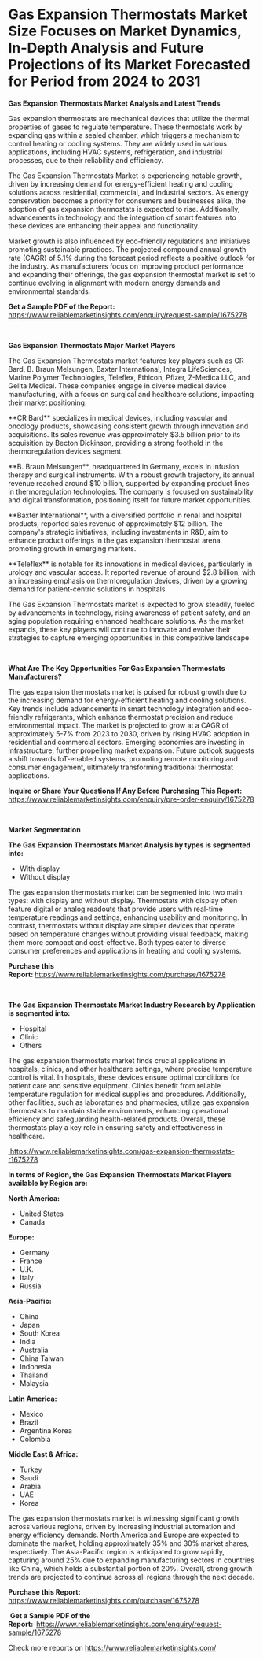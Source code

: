 <p><h1>Gas Expansion Thermostats Market Size Focuses on Market Dynamics, In-Depth Analysis and Future Projections of its Market Forecasted for Period from 2024 to 2031</h1></p><p><strong>Gas Expansion Thermostats Market Analysis and Latest Trends</strong></p>
<p><p>Gas expansion thermostats are mechanical devices that utilize the thermal properties of gases to regulate temperature. These thermostats work by expanding gas within a sealed chamber, which triggers a mechanism to control heating or cooling systems. They are widely used in various applications, including HVAC systems, refrigeration, and industrial processes, due to their reliability and efficiency.</p><p>The Gas Expansion Thermostats Market is experiencing notable growth, driven by increasing demand for energy-efficient heating and cooling solutions across residential, commercial, and industrial sectors. As energy conservation becomes a priority for consumers and businesses alike, the adoption of gas expansion thermostats is expected to rise. Additionally, advancements in technology and the integration of smart features into these devices are enhancing their appeal and functionality.</p><p>Market growth is also influenced by eco-friendly regulations and initiatives promoting sustainable practices. The projected compound annual growth rate (CAGR) of 5.1% during the forecast period reflects a positive outlook for the industry. As manufacturers focus on improving product performance and expanding their offerings, the gas expansion thermostat market is set to continue evolving in alignment with modern energy demands and environmental standards.</p></p>
<p><strong>Get a Sample PDF of the Report:&nbsp;</strong> <a href="https://www.reliablemarketinsights.com/enquiry/request-sample/1675278?utm_campaign=2004&utm_medium=2&utm_source=Github&utm_content=ia&utm_term=28122024&utm_id=gas-expansion-thermostats">https://www.reliablemarketinsights.com/enquiry/request-sample/1675278</a></p>
<p>&nbsp;</p>
<p><strong>Gas Expansion Thermostats Major Market Players</strong></p>
<p><p>The Gas Expansion Thermostats market features key players such as CR Bard, B. Braun Melsungen, Baxter International, Integra LifeSciences, Marine Polymer Technologies, Teleflex, Ethicon, Pfizer, Z-Medica LLC, and Gelita Medical. These companies engage in diverse medical device manufacturing, with a focus on surgical and healthcare solutions, impacting their market positioning.</p><p>**CR Bard** specializes in medical devices, including vascular and oncology products, showcasing consistent growth through innovation and acquisitions. Its sales revenue was approximately $3.5 billion prior to its acquisition by Becton Dickinson, providing a strong foothold in the thermoregulation devices segment.</p><p>**B. Braun Melsungen**, headquartered in Germany, excels in infusion therapy and surgical instruments. With a robust growth trajectory, its annual revenue reached around $10 billion, supported by expanding product lines in thermoregulation technologies. The company is focused on sustainability and digital transformation, positioning itself for future market opportunities.</p><p>**Baxter International**, with a diversified portfolio in renal and hospital products, reported sales revenue of approximately $12 billion. The company's strategic initiatives, including investments in R&D, aim to enhance product offerings in the gas expansion thermostat arena, promoting growth in emerging markets.</p><p>**Teleflex** is notable for its innovations in medical devices, particularly in urology and vascular access. It reported revenue of around $2.8 billion, with an increasing emphasis on thermoregulation devices, driven by a growing demand for patient-centric solutions in hospitals.</p><p>The Gas Expansion Thermostats market is expected to grow steadily, fueled by advancements in technology, rising awareness of patient safety, and an aging population requiring enhanced healthcare solutions. As the market expands, these key players will continue to innovate and evolve their strategies to capture emerging opportunities in this competitive landscape.</p></p>
<p>&nbsp;</p>
<p><strong>What Are The Key Opportunities For Gas Expansion Thermostats Manufacturers?</strong></p>
<p><p>The gas expansion thermostats market is poised for robust growth due to the increasing demand for energy-efficient heating and cooling solutions. Key trends include advancements in smart technology integration and eco-friendly refrigerants, which enhance thermostat precision and reduce environmental impact. The market is projected to grow at a CAGR of approximately 5-7% from 2023 to 2030, driven by rising HVAC adoption in residential and commercial sectors. Emerging economies are investing in infrastructure, further propelling market expansion. Future outlook suggests a shift towards IoT-enabled systems, promoting remote monitoring and consumer engagement, ultimately transforming traditional thermostat applications.</p></p>
<p><strong>Inquire or Share Your Questions If Any Before Purchasing This Report:</strong> <a href="https://www.reliablemarketinsights.com/enquiry/pre-order-enquiry/1675278?utm_campaign=2004&utm_medium=2&utm_source=Github&utm_content=ia&utm_term=28122024&utm_id=gas-expansion-thermostats">https://www.reliablemarketinsights.com/enquiry/pre-order-enquiry/1675278</a></p>
<p>&nbsp;</p>
<p><strong>Market Segmentation</strong></p>
<p><strong>The Gas Expansion Thermostats Market Analysis by types is segmented into:</strong></p>
<p><ul><li>With display</li><li>Without display</li></ul></p>
<p><p>The gas expansion thermostats market can be segmented into two main types: with display and without display. Thermostats with display often feature digital or analog readouts that provide users with real-time temperature readings and settings, enhancing usability and monitoring. In contrast, thermostats without display are simpler devices that operate based on temperature changes without providing visual feedback, making them more compact and cost-effective. Both types cater to diverse consumer preferences and applications in heating and cooling systems.</p></p>
<p><strong>Purchase this Report:&nbsp;</strong><a href="https://www.reliablemarketinsights.com/purchase/1675278?utm_campaign=2004&utm_medium=2&utm_source=Github&utm_content=ia&utm_term=28122024&utm_id=gas-expansion-thermostats">https://www.reliablemarketinsights.com/purchase/1675278</a></p>
<p>&nbsp;</p>
<p><strong>The Gas Expansion Thermostats Market Industry Research by Application is segmented into:</strong></p>
<p><ul><li>Hospital</li><li>Clinic</li><li>Others</li></ul></p>
<p><p>The gas expansion thermostats market finds crucial applications in hospitals, clinics, and other healthcare settings, where precise temperature control is vital. In hospitals, these devices ensure optimal conditions for patient care and sensitive equipment. Clinics benefit from reliable temperature regulation for medical supplies and procedures. Additionally, other facilities, such as laboratories and pharmacies, utilize gas expansion thermostats to maintain stable environments, enhancing operational efficiency and safeguarding health-related products. Overall, these thermostats play a key role in ensuring safety and effectiveness in healthcare.</p></p>
<p><a href="https://www.reliablemarketinsights.com/gas-expansion-thermostats-r1675278?utm_campaign=2004&utm_medium=2&utm_source=Github&utm_content=ia&utm_term=28122024&utm_id=gas-expansion-thermostats">&nbsp;https://www.reliablemarketinsights.com/gas-expansion-thermostats-r1675278</a></p>
<p><strong>In terms of Region, the Gas Expansion Thermostats Market Players available by Region are:</strong></p>
<p>
    <p> <strong> North America: </strong>
        <ul>
            <li>United States</li>
            <li>Canada</li>
        </ul>
        </p> 
    <p> <strong> Europe: </strong>
        <ul>
            <li>Germany</li>
            <li>France</li>
            <li>U.K.</li>
            <li>Italy</li>
            <li>Russia</li>
        </ul>
        </p> 
    <p> <strong> Asia-Pacific: </strong>
        <ul>
            <li>China</li>
            <li>Japan</li>
            <li>South Korea</li>
            <li>India</li>
            <li>Australia</li>
            <li>China Taiwan</li>
            <li>Indonesia</li>
            <li>Thailand</li>
            <li>Malaysia</li>
        </ul>
        </p> 
    <p> <strong> Latin America: </strong>
        <ul>
            <li>Mexico</li>
            <li>Brazil</li>
            <li>Argentina Korea</li>
            <li>Colombia</li>
        </ul>
        </p> 
    <p> <strong> Middle East & Africa: </strong>
        <ul>
            <li>Turkey</li>
            <li>Saudi</li>
            <li>Arabia</li>
            <li>UAE</li>
            <li>Korea</li>
        </ul>
    </p>
    </p>
<p><p>The gas expansion thermostats market is witnessing significant growth across various regions, driven by increasing industrial automation and energy efficiency demands. North America and Europe are expected to dominate the market, holding approximately 35% and 30% market shares, respectively. The Asia-Pacific region is anticipated to grow rapidly, capturing around 25% due to expanding manufacturing sectors in countries like China, which holds a substantial portion of 20%. Overall, strong growth trends are projected to continue across all regions through the next decade.</p></p>
<p><strong>Purchase this Report: </strong><a href="https://www.reliablemarketinsights.com/purchase/1675278?utm_campaign=2004&utm_medium=2&utm_source=Github&utm_content=ia&utm_term=28122024&utm_id=gas-expansion-thermostats">https://www.reliablemarketinsights.com/purchase/1675278</a></p>
<p>&nbsp;<strong>Get a Sample PDF of the Report:&nbsp;&nbsp;</strong><a href="https://www.reliablemarketinsights.com/enquiry/request-sample/1675278?utm_campaign=2004&utm_medium=2&utm_source=Github&utm_content=ia&utm_term=28122024&utm_id=gas-expansion-thermostats">https://www.reliablemarketinsights.com/enquiry/request-sample/1675278</a></p>
<p><strong></strong></p>
<p>Check more reports on <a href="https://www.reliablemarketinsights.com/?utm_campaign=2004&utm_medium=2&utm_source=Github&utm_content=ia&utm_term=28122024&utm_id=gas-expansion-thermostats">https://www.reliablemarketinsights.com/</a></p>